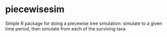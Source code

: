 # piecewisesim
Simple R package for doing a piecewise tree simulation: simulate to a given time period, then simulate from each of the surviving taxa
